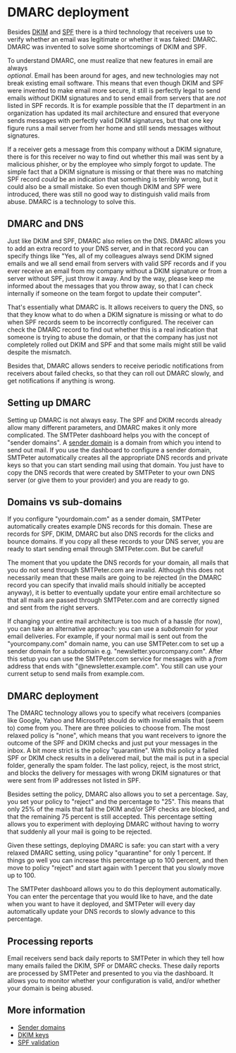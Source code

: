 # DMARC deployment

Besides [DKIM](dkim-signing) and [SPF](spf-validation) there is a third
technology that receivers use to verify whether an email was legitimate
or whether it was faked: DMARC. DMARC was invented to solve some shortcomings
of DKIM and SPF.

To understand DMARC, one must realize that new features in email are always   
_optional_. Email has been around for ages, and new technologies may not 
break existing email software. This means that even though DKIM and SPF 
were invented to make email more secure, it still is perfectly legal to 
send emails _without_ DKIM signatures and to send email from servers 
that are _not_ listed in SPF records. It is for example possible that the 
IT department in an organization has updated its mail architecture and 
ensured that everyone sends messages with perfectly valid DKIM signatures, 
but that one key figure runs a mail server from her home and still sends 
messages without signatures.

If a receiver gets a message from this company without a DKIM signature,
there is for this receiver no way to find out whether this mail was sent
by a malicious phisher, or by the employee who simply forgot
to update. The simple fact that a DKIM signature is missing or that there
was no matching SPF record _could_ be an indication that something is
terribly wrong, but it could also be a small mistake. So even though 
DKIM and SPF were introduced, there was still no good way to 
distinguish valid mails from abuse. DMARC is a technology to solve this.


## DMARC and DNS

Just like DKIM and SPF, DMARC also relies on the DNS. DMARC allows you
to add an extra record to your DNS server, and in that record you can
specify things like "Yes, all of my colleagues always send DKIM signed emails
and we all send email from servers with valid SPF records and if you ever 
receive an email from my company without a DKIM signature or from a server
without SPF, just throw it away. And by the way, please keep me informed 
about the messages that you throw away, so that I can check internally if 
someone on the team forgot to update their computer".

That's essentially what DMARC is. It allows receivers to query the DNS, so
that they know what to do when a DKIM signature is missing or what to do when SPF
records seem to be incorrectly configured. The receiver can check the DMARC
record to find out whether this is a real indication that someone is trying
to abuse the domain, or that the company has just not completely rolled out
DKIM and SPF and that some mails might still be valid despite the mismatch.

Besides that, DMARC allows senders to receive periodic notifications
from receivers about failed checks, so that they can roll out
DMARC slowly, and get notifications if anything is wrong.

## Setting up DMARC

Setting up DMARC is not always easy. The SPF and DKIM records already allow
many different parameters, and DMARC makes it only more complicated. The
SMTPeter dashboard helps you with the concept of "sender domains".
A [sender domain](./sender-domains) is a domain from which you intend to send out mail. 
If you use the dashboard to configure a sender domain, SMTPeter automatically
creates all the appropriate DNS records and private keys so that you can
start sending mail using that domain. You just have to copy the DNS records 
that were created by SMTPeter to your own DNS server (or give them to your 
provider) and you are ready to go.

## Domains vs sub-domains

If you configure "yourdomain.com" as a sender domain, SMTPeter automatically
creates example DNS records for this domain. These are records for SPF, DKIM,
DMARC but also DNS records for the clicks and bounce domains. If you copy all 
these records to your DNS server, you are ready to start sending email
through SMTPeter.com. But be careful!

The moment that you update the DNS records for your domain, all mails that
you do not send through SMTPeter.com are invalid. Although this does not
necessarily mean that these mails are going to be rejected (in the DMARC record
you can specify that invalid mails should initially be accepted anyway), 
it is better to eventually update your entire email architecture so that all mails
are passed through SMTPeter.com and are correctly signed and sent from the 
right servers.

If changing your entire mail architecture is too much of a hassle (for now), 
you can take an alternative approach: you can use a _subdomain_ for 
your email deliveries. For example, if your normal mail is sent out from the
"yourcompany.com" domain name, you can use SMTPeter.com to set up a sender
domain for a subdomain e.g. "newsletter.yourcompany.com". After this setup
you can use the SMTPeter.com service for messages with a _from_ address that 
ends with "@newsletter.example.com". You still can use your current setup 
to send mails from example.com.


## DMARC deployment

The DMARC technology allows you to specify what receivers (companies like Google,
Yahoo and Microsoft) should do with invalid emails that (seem to) come from you. There are 
three policies to choose from. The most relaxed policy is "none", which means 
that you want receivers to ignore the outcome of the SPF and DKIM checks and 
just put your messages in the inbox. A bit more strict is the policy "quarantine". 
With this policy a failed SPF or DKIM check results in a delivered mail, but the
mail is put in a special folder, generally the spam folder. The last
policy, reject, is the most strict, and blocks the delivery for messages
with wrong DKIM signatures or that were sent from IP addresses not listed in SPF.

Besides setting the policy, DMARC also allows you to set a percentage. Say, 
you set your policy to "reject" and the percentage to "25". This means that
only 25% of the mails that fail the DKIM and/or SPF checks are blocked,
and that the remaining 75 percent is still accepted. This percentage setting allows
you to experiment with deploying DMARC without having to worry that suddenly
all your mail is going to be rejected.

Given these settings, deploying DMARC is safe: you can start with a very relaxed 
DMARC setting, using policy "quarantine" for only 1 percent. If things go 
well you can increase this percentage up to 100 percent, and then move to
policy "reject" and start again with 1 percent that you slowly move up to 100.

The SMTPeter dashboard allows you to do this deployment automatically. You
can enter the percentage that you would like to have, and the date when you
want to have it deployed, and SMTPeter will every day automatically update your
DNS records to slowly advance to this percentage.

## Processing reports

Email receivers send back daily reports to SMTPeter in which they tell
how many emails failed the DKIM, SPF or DMARC checks. These daily reports
are processed by SMTPeter and presented to you via the dashboard. It allows
you to monitor whether your configuration is valid, and/or whether your
domain is being abused.

## More information

* [Sender domains](./sender-domains)
* [DKIM keys](dkim-signing)
* [SPF validation](spf-validation)

